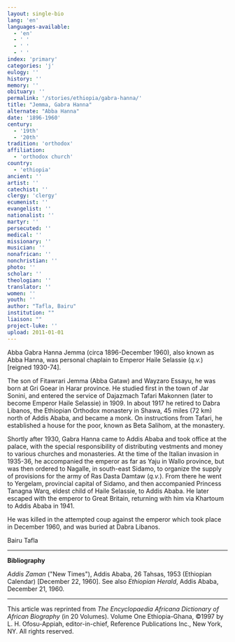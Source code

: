 ```yaml
---
layout: single-bio
lang: 'en'
languages-available:
  - 'en'
  - ' '
  - ' '
  - ' '
index: 'primary'
categories: 'j'
eulogy: ''
history: ''
memory: ''
obituary: ''
permalink: '/stories/ethiopia/gabra-hanna/'
title: "Jemma, Gabra Hanna"
alternate: "Abba Hanna"
date: '1896-1960'
century:
  - '19th'
  - '20th'
tradition: 'orthodox'
affiliation:
  - 'orthodox church'
country:
  - 'ethiopia'
ancient: ''
artist: ''
catechist: ''
clergy: 'clergy'
ecumenist: ''
evangelist: ''
nationalist: ''
martyr: ''
persecuted: ''
medical: ''
missionary: ''
musician: ''
nonafrican: ''
nonchristian: ''
photo: ''
scholar: ''
theologian: ''
translator: ''
women: ''
youth: ''
author: "Tafla, Bairu"
institution: ""
liaison: ""
project-luke: ''
upload: 2011-01-01
---
```




Abba Gabra Hanna Jemma (circa 1896-December 1960), also known as Abba Hanna, was personal chaplain to Emperor Haile Selassie (*q.v.*) [reigned 1930-74].

The son of Fitawrari Jemma (Abba Gataw) and Wayzaro Essayu, he was born at Gri Goear in Harar province. He studied first in the town of Jar Sonini, and entered the service of Dajazmach Tafari Makonnen (later to become Emperor Haile Selassie) in 1909. In about 1917 he retired to Dabra Libanos, the Ethiopian Orthodox monastery in Shawa, 45 miles (72 km) north of Addis Ababa, and became a monk. On instructions from Tafari, he established a house for the poor, known as Beta Salihom, at the monastery.

Shortly after 1930, Gabra Hanna came to Addis Ababa and took office at the palace, with the special responsibility of distributing vestments and money to various churches and monasteries. At the time of the Italian invasion in 1935-36, he accompanied the emperor as far as Yaju in Wallo province, but was then ordered to Nagalle, in south-east Sidamo, to organize the supply of provisions for the army of Ras Dasta Damtaw (*q.v.*). From there he went to Yergelam, provincial capital of Sidamo, and then accompanied Princess Tanagna Warq, eldest child of Haile Selassie, to Addis Ababa. He later escaped with the emperor to Great Britain, returning with him via Khartoum to Addis Ababa in 1941.

He was killed in the attempted coup against the emperor which took place in December 1960, and was buried at Dabra Libanos.

Bairu Tafla

---

**Bibliography**

*Addis Zaman* ("New Times"), Addis Ababa, 26 Tahsas, 1953 (Ethiopian Calendar) [December 22, 1960]. See also *Ethiopian Herald*, Addis Ababa, December 21, 1960.

---

This article was reprinted from *The Encyclopaedia Africana Dictionary of African Biography* (in 20 Volumes). Volume One Ethiopia-Ghana, &copy;1997 by L. H. Ofosu-Appiah, editor-in-chief, Reference Publications Inc., New York, NY. All rights reserved.
